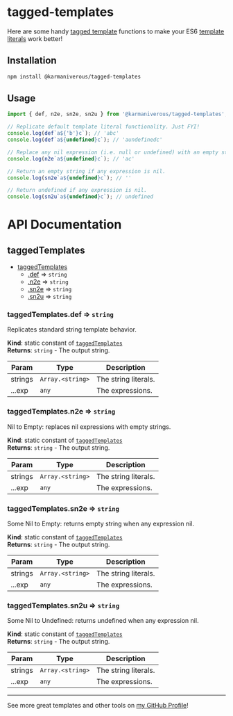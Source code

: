 # tagged-templates

Here are some handy [tagged template](https://developer.mozilla.org/en-US/docs/Web/JavaScript/Reference/Template_literals#tagged_templates) functions to make your ES6 [template literals](https://developer.mozilla.org/en-US/docs/Web/JavaScript/Reference/Template_literals) work better!

## Installation

```bash
npm install @karmaniverous/tagged-templates
```

## Usage

```js
import { def, n2e, sn2e, sn2u } from '@karmaniverous/tagged-templates';

// Replicate default template literal functionality. Just FYI!
console.log(def`a${'b'}c`); // 'abc'
console.log(def`a${undefined}c`); // 'aundefinedc'

// Replace any nil expression (i.e. null or undefined) with an empty string.
console.log(n2e`a${undefined}c`); // 'ac'

// Return an empty string if any expression is nil.
console.log(sn2e`a${undefined}c`); // ''

// Return undefined if any expression is nil.
console.log(sn2u`a${undefined}c`); // undefined
```

# API Documentation

<a name="module_taggedTemplates"></a>

## taggedTemplates

* [taggedTemplates](#module_taggedTemplates)
    * [.def](#module_taggedTemplates.def) ⇒ <code>string</code>
    * [.n2e](#module_taggedTemplates.n2e) ⇒ <code>string</code>
    * [.sn2e](#module_taggedTemplates.sn2e) ⇒ <code>string</code>
    * [.sn2u](#module_taggedTemplates.sn2u) ⇒ <code>string</code>

<a name="module_taggedTemplates.def"></a>

### taggedTemplates.def ⇒ <code>string</code>
Replicates standard string template behavior.

**Kind**: static constant of [<code>taggedTemplates</code>](#module_taggedTemplates)  
**Returns**: <code>string</code> - The output string.  

| Param | Type | Description |
| --- | --- | --- |
| strings | <code>Array.&lt;string&gt;</code> | The string literals. |
| ...exp | <code>any</code> | The expressions. |

<a name="module_taggedTemplates.n2e"></a>

### taggedTemplates.n2e ⇒ <code>string</code>
Nil to Empty: replaces nil expressions with empty strings.

**Kind**: static constant of [<code>taggedTemplates</code>](#module_taggedTemplates)  
**Returns**: <code>string</code> - The output string.  

| Param | Type | Description |
| --- | --- | --- |
| strings | <code>Array.&lt;string&gt;</code> | The string literals. |
| ...exp | <code>any</code> | The expressions. |

<a name="module_taggedTemplates.sn2e"></a>

### taggedTemplates.sn2e ⇒ <code>string</code>
Some Nil to Empty: returns empty string when any expression nil.

**Kind**: static constant of [<code>taggedTemplates</code>](#module_taggedTemplates)  
**Returns**: <code>string</code> - The output string.  

| Param | Type | Description |
| --- | --- | --- |
| strings | <code>Array.&lt;string&gt;</code> | The string literals. |
| ...exp | <code>any</code> | The expressions. |

<a name="module_taggedTemplates.sn2u"></a>

### taggedTemplates.sn2u ⇒ <code>string</code>
Some Nil to Undefined: returns undefined when any expression nil.

**Kind**: static constant of [<code>taggedTemplates</code>](#module_taggedTemplates)  
**Returns**: <code>string</code> - The output string.  

| Param | Type | Description |
| --- | --- | --- |
| strings | <code>Array.&lt;string&gt;</code> | The string literals. |
| ...exp | <code>any</code> | The expressions. |


---

See more great templates and other tools on
[my GitHub Profile](https://github.com/karmaniverous)!
